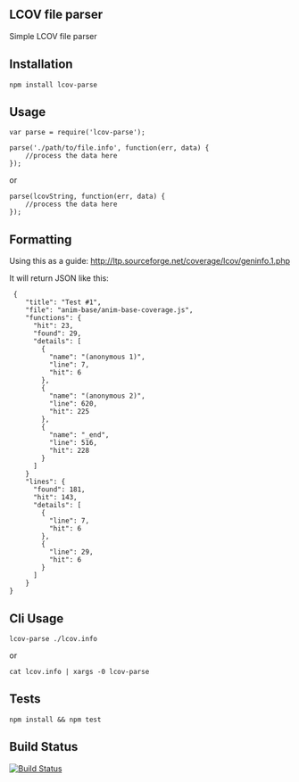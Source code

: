 ## LCOV file parser

Simple LCOV file parser

## Installation

    npm install lcov-parse


## Usage

    var parse = require('lcov-parse');

    parse('./path/to/file.info', function(err, data) {
        //process the data here
    });

or

    parse(lcovString, function(err, data) {
        //process the data here
    });


## Formatting

Using this as a guide: http://ltp.sourceforge.net/coverage/lcov/geninfo.1.php

It will return JSON like this:

```
 {
    "title": "Test #1",
    "file": "anim-base/anim-base-coverage.js",
    "functions": {
      "hit": 23,
      "found": 29,
      "details": [
        {
          "name": "(anonymous 1)",
          "line": 7,
          "hit": 6
        },
        {
          "name": "(anonymous 2)",
          "line": 620,
          "hit": 225
        },
        {
          "name": "_end",
          "line": 516,
          "hit": 228
        }
      ]
    }
    "lines": {
      "found": 181,
      "hit": 143,
      "details": [
        {
          "line": 7,
          "hit": 6
        },
        {
          "line": 29,
          "hit": 6
        }
      ]
    }
}
```


## Cli Usage

    lcov-parse ./lcov.info

or

    cat lcov.info | xargs -0 lcov-parse
   
   
## Tests

    npm install && npm test


## Build Status

[![Build Status](https://secure.travis-ci.org/davglass/lcov-parse.png?branch=master)](http://travis-ci.org/davglass/lcov-parse)
